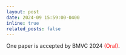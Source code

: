 ```yaml
---
layout: post
date: 2024-09 15:59:00-0400
inline: true
related_posts: false
---
```


One paper is accepted by BMVC 2024  <span style="color:red"> (Oral)</span>.
